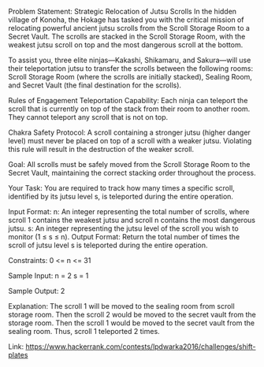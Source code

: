 Problem Statement: Strategic Relocation of Jutsu Scrolls
In the hidden village of Konoha, the Hokage has tasked you with the critical mission of relocating powerful ancient jutsu scrolls from the Scroll Storage Room to a Secret Vault.
The scrolls are stacked in the Scroll Storage Room, with the weakest jutsu scroll on top and the most dangerous scroll at the bottom.

To assist you, three elite ninjas—Kakashi, Shikamaru, and Sakura—will use their teleportation jutsu to transfer the scrolls between the following rooms: Scroll Storage Room (where the scrolls are initially stacked),
Sealing Room, and
Secret Vault (the final destination for the scrolls).

Rules of Engagement
Teleportation Capability: Each ninja can teleport the scroll that is currently on top of the stack from their room to another room. They cannot teleport any scroll that is not on top.

Chakra Safety Protocol: A scroll containing a stronger jutsu (higher danger level) must never be placed on top of a scroll with a weaker jutsu. Violating this rule will result in the destruction of the weaker scroll.

Goal: All scrolls must be safely moved from the Scroll Storage Room to the Secret Vault, maintaining the correct stacking order throughout the process.

Your Task:
You are required to track how many times a specific scroll, identified by its jutsu level s, is teleported during the entire operation.

Input Format:
n: An integer representing the total number of scrolls, where scroll 1 contains the weakest jutsu and scroll n contains the most dangerous jutsu.
s: An integer representing the jutsu level of the scroll you wish to monitor (1 ≤ s ≤ n).
Output Format:
Return the total number of times the scroll of jutsu level s is teleported during the entire operation.

Constraints:
0 <= n <= 31

Sample Input:
n = 2
s = 1

Sample Output:
2

Explanation: The scroll 1 will be moved to the sealing room from scroll storage room. Then the scroll 2 would be moved to the secret vault from the storage room. Then the scroll 1 would be moved to the secret vault from the sealing room. Thus, scroll 1 teleported 2 times.

Link: https://www.hackerrank.com/contests/lpdwarka2016/challenges/shift-plates
